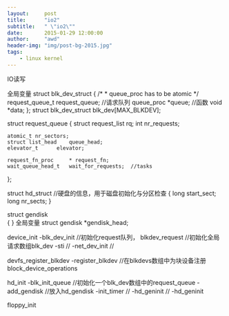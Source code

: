 ```yaml
---
layout:     post
title:      "io2"
subtitle:   " \"io2\""
date:       2015-01-29 12:00:00
author:     "awd"
header-img: "img/post-bg-2015.jpg"
tags:
    - linux kernel
---
```

IO读写


全局变量
struct blk_dev_struct {
	/*
	 * queue_proc has to be atomic
	 */
	request_queue_t		request_queue;   	//请求队列
	queue_proc		*queue;			//函数
	void			*data;
};
struct blk_dev_struct blk_dev[MAX_BLKDEV];


struct request_queue
{
	struct request_list	rq;
	int nr_requests;

	atomic_t nr_sectors;
	struct list_head	queue_head;
	elevator_t		elevator;	

	request_fn_proc		* request_fn;
	wait_queue_head_t	wait_for_requests; 	//tasks 
};


struct hd_struct		//硬盘的信息，用于磁盘初始化与分区检查 
{
	long start_sect;
	long nr_sects;
}

struct gendisk			
{
}
全局变量
struct gendisk *gendisk_head;

device_init
	-blk_dev_init		//初始化request队列， blkdev_request
				//初始化全局请求数组blk_dev
	-sti			//
	-net_dev_init		//


devfs_register_blkdev
	-register_blkdev	//在blkdevs数组中为块设备注册block_device_operations


hd_init
	-blk_init_queue		//初始化一个blk_dev数组中的request_queue
	-add_gendisk		//放入hd_gendisk
	-init_timer		//
	-hd_geninit		//
		-hd_geninit



floppy_init